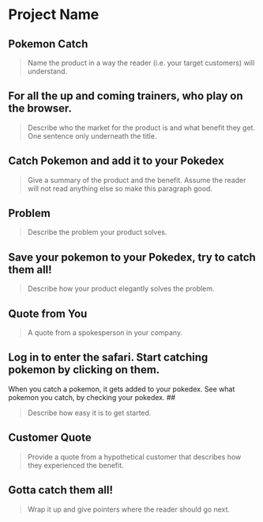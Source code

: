 # Project Name #

<!-- 
> This material was originally posted [here](http://www.quora.com/What-is-Amazons-approach-to-product-development-and-product-management). It is reproduced here for posterities sake.

There is an approach called "working backwards" that is widely used at Amazon. They work backwards from the customer, rather than starting with an idea for a product and trying to bolt customers onto it. While working backwards can be applied to any specific product decision, using this approach is especially important when developing new products or features.

For new initiatives a product manager typically starts by writing an internal press release announcing the finished product. The target audience for the press release is the new/updated product's customers, which can be retail customers or internal users of a tool or technology. Internal press releases are centered around the customer problem, how current solutions (internal or external) fail, and how the new product will blow away existing solutions.

If the benefits listed don't sound very interesting or exciting to customers, then perhaps they're not (and shouldn't be built). Instead, the product manager should keep iterating on the press release until they've come up with benefits that actually sound like benefits. Iterating on a press release is a lot less expensive than iterating on the product itself (and quicker!).

If the press release is more than a page and a half, it is probably too long. Keep it simple. 3-4 sentences for most paragraphs. Cut out the fat. Don't make it into a spec. You can accompany the press release with a FAQ that answers all of the other business or execution questions so the press release can stay focused on what the customer gets. My rule of thumb is that if the press release is hard to write, then the product is probably going to suck. Keep working at it until the outline for each paragraph flows. 

Oh, and I also like to write press-releases in what I call "Oprah-speak" for mainstream consumer products. Imagine you're sitting on Oprah's couch and have just explained the product to her, and then you listen as she explains it to her audience. That's "Oprah-speak", not "Geek-speak".

Once the project moves into development, the press release can be used as a touchstone; a guiding light. The product team can ask themselves, "Are we building what is in the press release?" If they find they're spending time building things that aren't in the press release (overbuilding), they need to ask themselves why. This keeps product development focused on achieving the customer benefits and not building extraneous stuff that takes longer to build, takes resources to maintain, and doesn't provide real customer benefit (at least not enough to warrant inclusion in the press release).
 -->
 
## Pokemon Catch ##
  > Name the product in a way the reader (i.e. your target customers) will understand.

## For all the up and coming trainers, who play on the browser. ##
  > Describe who the market for the product is and what benefit they get. One sentence only underneath the title.

## Catch Pokemon and add it to your Pokedex ##
  > Give a summary of the product and the benefit. Assume the reader will not read anything else so make this paragraph good.

## Problem ##
  > Describe the problem your product solves.

## Save your pokemon to your Pokedex, try to catch them all! ##
  > Describe how your product elegantly solves the problem.

## Quote from You ##
  > A quote from a spokesperson in your company.

## Log in to enter the safari. Start catching pokemon by clicking on them. 
When you catch a pokemon, it gets added to your pokedex. 
See what pokemon you catch, by checking your pokedex. ##
  > Describe how easy it is to get started.

## Customer Quote ##
  > Provide a quote from a hypothetical customer that describes how they experienced the benefit.

## Gotta catch them all! ##
  > Wrap it up and give pointers where the reader should go next.
